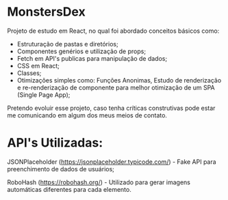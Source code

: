 
# MonstersDex

Projeto de estudo em React, no qual foi abordado conceitos básicos como:
 - Estruturação de pastas e diretórios;
 - Componentes genérios e utilização de props;
 - Fetch em API's publicas para manipulação de dados;
 - CSS em React;
 - Classes;
 - Otimizações simples como: Funções Anonimas, Estudo de renderização e re-renderização de componente para melhor otimização de um SPA (Single Page App);

Pretendo evoluir esse projeto, caso tenha críticas construtivas pode estar me comunicando em algum dos meus meios de contato.

# API's Utilizadas:

JSONPlaceholder (https://jsonplaceholder.typicode.com/) - Fake API para preenchimento de dados de usuários;

RoboHash (https://robohash.org/) - Utilizado para gerar imagens automáticas diferentes para cada elemento.
